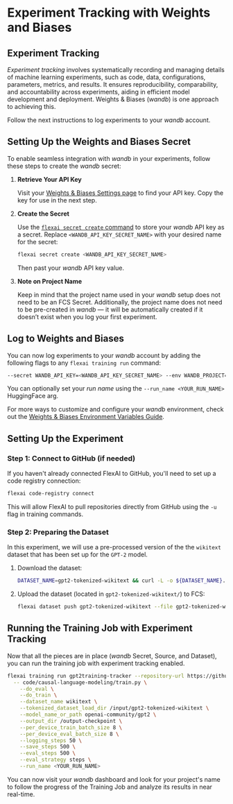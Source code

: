 # Experiment Tracking with Weights and Biases

## Experiment Tracking

_Experiment tracking_ involves systematically recording and managing details of machine learning experiments, such as code, data, configurations, parameters, metrics, and results.
It ensures reproducibility, comparability, and accountability across experiments, aiding in efficient model development and deployment.
Weights & Biases (_wandb_) is one approach to achieving this.

Follow the next instructions to log experiments to your _wandb_ account.

## Setting Up the Weights and Biases Secret

To enable seamless integration with _wandb_ in your experiments, follow these steps to create the _wandb_ secret:

1. **Retrieve Your API Key**

   Visit your [Weights & Biases Settings page](https://app.wandb.ai/settings) to find your API key. Copy the key for use in the next step.

2. **Create the Secret**

   Use the [`flexai secret create` command](https://docs.flex.ai/cli/commands/secret/) to store your _wandb_ API key as a secret. Replace `<WANDB_API_KEY_SECRET_NAME>` with your desired name for the secret:

   ```bash
   flexai secret create <WANDB_API_KEY_SECRET_NAME>
   ```

   Then past your _wandb_ API key value.

3. **Note on Project Name**

   Keep in mind that the project name used in your _wandb_ setup does not need to be an FCS Secret. Additionally, the project name does not need to be pre-created in _wandb_ — it will be automatically created if it doesn’t exist when you log your first experiment.

## Log to Weights and Biases

 You can now log experiments to your _wandb_ account by adding the following flags to any `flexai training run` command:

```bash
--secret WANDB_API_KEY=<WANDB_API_KEY_SECRET_NAME> --env WANDB_PROJECT=<YOUR_PROJECT_NAME>
```

You can optionally set your _run name_ using the `--run_name <YOUR_RUN_NAME>` HuggingFace arg.

For more ways to customize and configure your _wandb_ environment, check out the [Weights & Biases Environment Variables Guide](https://docs.wandb.ai/guides/track/environment-variables/).

## Setting Up the Experiment

### Step 1: Connect to GitHub (if needed)

If you haven't already connected FlexAI to GitHub, you'll need to set up a code registry connection:

```bash
flexai code-registry connect
```

This will allow FlexAI to pull repositories directly from GitHub using the `-u` flag in training commands.

### Step 2: Preparing the Dataset

In this experiment, we will use a pre-processed version of the the `wikitext` dataset that has been set up for the `GPT-2` model.

1. Download the dataset:

    ```bash
    DATASET_NAME=gpt2-tokenized-wikitext && curl -L -o ${DATASET_NAME}.zip "https://bucket-docs-samples-99b3a05.s3.eu-west-1.amazonaws.com/${DATASET_NAME}.zip" && unzip ${DATASET_NAME}.zip && rm ${DATASET_NAME}.zip
    ```

2. Upload the dataset (located in `gpt2-tokenized-wikitext/`) to FCS:

    ```bash
    flexai dataset push gpt2-tokenized-wikitext --file gpt2-tokenized-wikitext
    ```

## Running the Training Job with Experiment Tracking

Now that all the pieces are in place (_wandb_ Secret, Source, and Dataset), you can run the training job with experiment tracking enabled.

```bash
flexai training run gpt2training-tracker --repository-url https://github.com/flexaihq/experiments --dataset gpt2-tokenized-wikitext --secret WANDB_API_KEY=<WANDB_API_KEY_SECRET_NAME> --env WANDB_PROJECT=<YOUR_PROJECT_NAME> --requirements-path code/causal-language-modeling/requirements.txt \
  -- code/causal-language-modeling/train.py \
    --do_eval \
    --do_train \
    --dataset_name wikitext \
    --tokenized_dataset_load_dir /input/gpt2-tokenized-wikitext \
    --model_name_or_path openai-community/gpt2 \
    --output_dir /output-checkpoint \
    --per_device_train_batch_size 8 \
    --per_device_eval_batch_size 8 \
    --logging_steps 50 \
    --save_steps 500 \
    --eval_steps 500 \
    --eval_strategy steps \
    --run_name <YOUR_RUN_NAME>
```

You can now visit your _wandb_ dashboard and look for your project's name to follow the progress of the Training Job and analyze its results in near real-time.
